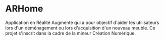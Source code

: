 # ARHome
Application en Réalité Augmenté qui a pour objectif d'aider les utilisateurs lors d'un déménagement ou lors d'acquisition d'un nouveau meuble. Ce projet s'inscrit dans la cadre de la mineur Création Numérique.
